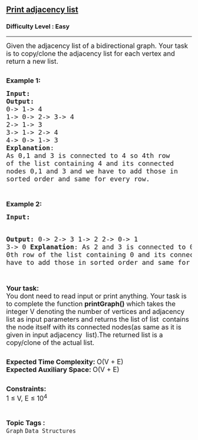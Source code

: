 <h2><a href="https://practice.geeksforgeeks.org/problems/print-adjacency-list-1587115620/1">Print adjacency list</a></h2><h3>Difficulty Level : Easy</h3><hr><div class="problems_problem_content__Xm_eO"><p><span style="font-size: 18px;">Given the adjacency list&nbsp;of a bidirectional graph. Your task is to copy/clone the adjacency list for each vertex and return a new list.</span></p>
<p><br><span style="font-size: 18px;"><strong>Example 1:</strong></span></p>
<pre><span style="font-size: 18px;"><strong>Input:</strong>
<img src="https://media.geeksforgeeks.org/img-practice/PROD/addEditProblem/701247/Web/Other/5c5cf82d-6510-48e7-834e-311f933ce758_1685086928.png" alt="">
<strong>Output:</strong> 
0-&gt; 1-&gt; 4 
1-&gt; 0-&gt; 2-&gt; 3-&gt; 4 
2-&gt; 1-&gt; 3 
3-&gt; 1-&gt; 2-&gt; 4 
4-&gt; 0-&gt; 1-&gt; 3
<strong>Explanation</strong>:
As 0,1 and 3 is connected to 4 so 4th row
of the list containing 4 and its connected
nodes 0,1 and 3 and we have to add those in
sorted order and same for every row.
</span>
</pre>
<p><br><span style="font-size: 18px;"><strong>Example 2:</strong></span></p>
<pre><span style="font-size: 18px;"><strong>Input:</strong>
<img src="https://media.geeksforgeeks.org/img-practice/PROD/addEditProblem/701247/Web/Other/e8e7865d-f04d-4d93-bf1f-c6b6baee639a_1685086929.png" alt="">

<strong>Output:</strong> 
0-&gt; 2-&gt; 3 
1-&gt; 2 
2-&gt; 0-&gt; 1 
3-&gt; 0
<strong>Explanation</strong>:
As 2 and 3 is connected to 0 so 0th row
of the list containing 0 and its connected 
nodes 2 and 3 and we have to add those in
sorted order and same for every row. 
</span>
</pre>
<p><br><span style="font-size: 18px;"><strong>Your task:</strong><br>You dont need to read input or print anything. Your task is to complete the function&nbsp;<strong>printGraph()</strong>&nbsp;which takes the integer V denoting the number of vertices and adjacency list as input parameters and returns the list of list&nbsp; contains the node itself with its connected nodes(as same as it&nbsp;is given in input adjacency&nbsp; list).The returned list is a copy/clone of the actual list.</span></p>
<p><br><span style="font-size: 18px;"><strong>Expected Time Complexity:&nbsp;</strong>O(V + E)<br><strong>Expected Auxiliary Space:&nbsp;</strong>O(V + E)</span></p>
<p><br><span style="font-size: 18px;"><strong>Constraints:</strong><br>1 ≤ V, E ≤ 10<sup>4</sup></span></p></div><br><p><span style=font-size:18px><strong>Topic Tags : </strong><br><code>Graph</code>&nbsp;<code>Data Structures</code>&nbsp;